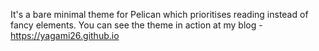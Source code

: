 It's a bare minimal theme for Pelican which prioritises reading instead of fancy elements. 
You can see the theme in action at my blog - https://yagami26.github.io

